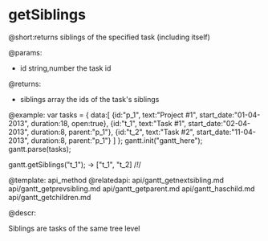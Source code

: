getSiblings
=============
@short:returns siblings of the specified  task (including itself) 
	

@params:
- id	string,number	the task id


@returns:
- siblings	array	the ids of the task's siblings





@example:
var tasks = {
  data:[
     {id:"p_1", text:"Project #1", start_date:"01-04-2013", duration:18, 
     open:true},
     {id:"t_1", text:"Task #1", start_date:"02-04-2013", duration:8,
     parent:"p_1"},
     {id:"t_2", text:"Task #2", start_date:"11-04-2013", duration:8,
     parent:"p_1"}
   ]
};
gantt.init("gantt_here");
gantt.parse(tasks);
 
gantt.getSiblings("t_1"); ->  ["t_1", "t_2] /*!*/


@template:	api_method
@relatedapi:
    api/gantt_getnextsibling.md 
    api/gantt_getprevsibling.md 
	api/gantt_getparent.md
    api/gantt_haschild.md
    api/gantt_getchildren.md
    
@descr:

Siblings are tasks of the same tree level
